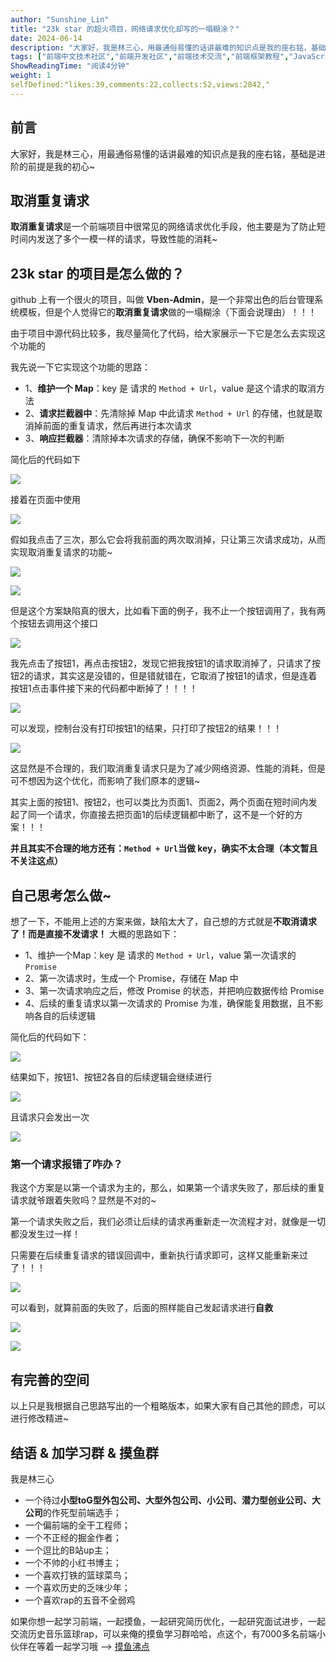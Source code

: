 ```yaml
---
author: "Sunshine_Lin"
title: "23k star 的超火项目，网络请求优化却写的一塌糊涂？"
date: 2024-06-14
description: "大家好，我是林三心，用最通俗易懂的话讲最难的知识点是我的座右铭，基础是进阶的前提是我的初心~ 取消重复请求 取消重复请求是一个前端项目中很常见的网络请求优化手段，他主要是为了防止短时间内发送了多"
tags: ["前端中文技术社区","前端开发社区","前端技术交流","前端框架教程","JavaScript 学习资源","CSS 技巧与最佳实践","HTML5 最新动态","前端工程师职业发展","开源前端项目","前端技术趋势"]
ShowReadingTime: "阅读4分钟"
weight: 1
selfDefined:"likes:39,comments:22,collects:52,views:2842,"
---
```

前言
--

大家好，我是林三心，用最通俗易懂的话讲最难的知识点是我的座右铭，基础是进阶的前提是我的初心~

取消重复请求
------

**取消重复请求**是一个前端项目中很常见的网络请求优化手段，他主要是为了防止短时间内发送了多个一模一样的请求，导致性能的消耗~

23k star 的项目是怎么做的？
------------------

github 上有一个很火的项目，叫做 **Vben-Admin**，是一个非常出色的后台管理系统模板，但是个人觉得它的**取消重复请求**做的一塌糊涂（下面会说理由）！！！

由于项目中源代码比较多，我尽量简化了代码，给大家展示一下它是怎么去实现这个功能的

我先说一下它实现这个功能的思路：

*   1、**维护一个 Map**：key 是 请求的 `Method + Url`，value 是这个请求的取消方法
*   2、**请求拦截器中**：先清除掉 Map 中此请求 `Method + Url` 的存储，也就是取消掉前面的重复请求，然后再进行本次请求
*   3、**响应拦截器**：清除掉本次请求的存储，确保不影响下一次的判断

简化后的代码如下

![](/images/jueJin/76d12bd7b21947f.png)

接着在页面中使用

![](/images/jueJin/b2b03eb11e694ac.png)

假如我点击了三次，那么它会将我前面的两次取消掉，只让第三次请求成功，从而实现取消重复请求的功能~

![](/images/jueJin/00e60f9407ea4d9.png)

![](/images/jueJin/19d3ef74b06c4f8.png)

但是这个方案缺陷真的很大，比如看下面的例子，我不止一个按钮调用了，我有两个按钮去调用这个接口

![](/images/jueJin/b1f001beccb543c.png)

我先点击了按钮1，再点击按钮2，发现它把我按钮1的请求取消掉了，只请求了按钮2的请求，其实这是没错的，但是错就错在，它取消了按钮1的请求，但是连着按钮1点击事件接下来的代码都中断掉了！！！！

![](/images/jueJin/85c5f65b57c54cb.png)

可以发现，控制台没有打印按钮1的结果，只打印了按钮2的结果！！！

![](/images/jueJin/081e8e45eca348c.png)

这显然是不合理的，我们取消重复请求只是为了减少网络资源、性能的消耗，但是可不想因为这个优化，而影响了我们原本的逻辑~

其实上面的按钮1、按钮2，也可以类比为页面1、页面2，两个页面在短时间内发起了同一个请求，你直接去把页面1的后续逻辑都中断了，这不是一个好的方案！！！

**并且其实不合理的地方还有：`Method + Url`当做 key，确实不太合理（本文暂且不关注这点）**

自己思考怎么做~
--------

想了一下，不能用上述的方案来做，缺陷太大了，自己想的方式就是**不取消请求了！而是直接不发请求！** 大概的思路如下：

*   1、维护一个Map：key 是 请求的 `Method + Url`，value 第一次请求的 `Promise`
*   2、第一次请求时，生成一个 Promise，存储在 Map 中
*   3、第一次请求响应之后，修改 Promise 的状态，并把响应数据传给 Promise
*   4、后续的重复请求以第一次请求的 Promise 为准，确保能复用数据，且不影响各自的后续逻辑

简化后的代码如下：

![](/images/jueJin/bead82a4f33f4bf.png)

结果如下，按钮1、按钮2各自的后续逻辑会继续进行

![](/images/jueJin/f9459fb8a48b49f.png)

且请求只会发出一次

![](/images/jueJin/1de7aa81c442469.png)

### 第一个请求报错了咋办？

我这个方案是以第一个请求为主的，那么，如果第一个请求失败了，那后续的重复请求就爷跟着失败吗？显然是不对的~

第一个请求失败之后，我们必须让后续的请求再重新走一次流程才对，就像是一切都没发生过一样！

只需要在后续重复请求的错误回调中，重新执行请求即可，这样又能重新来过了！！！

![](/images/jueJin/14d74b8f88fc4f7.png)

可以看到，就算前面的失败了，后面的照样能自己发起请求进行**自救**

![](/images/jueJin/007fd642c3c7457.png)

![](/images/jueJin/86c3fdd2ad4a46b.png)

有完善的空间
------

以上只是我根据自己思路写出的一个粗略版本，如果大家有自己其他的顾虑，可以进行修改精进~

结语 & 加学习群 & 摸鱼群
---------------

我是林三心

*   一个待过**小型toG型外包公司、大型外包公司、小公司、潜力型创业公司、大公司**的作死型前端选手；
*   一个偏前端的全干工程师；
*   一个不正经的掘金作者；
*   一个逗比的B站up主；
*   一个不帅的小红书博主；
*   一个喜欢打铁的篮球菜鸟；
*   一个喜欢历史的乏味少年；
*   一个喜欢rap的五音不全弱鸡

如果你想一起学习前端，一起摸鱼，一起研究简历优化，一起研究面试进步，一起交流历史音乐篮球rap，可以来俺的摸鱼学习群哈哈，点这个，有7000多名前端小伙伴在等着一起学习哦 --> [摸鱼沸点](https://juejin.cn/pin/7035153948126216206 "https://juejin.cn/pin/7035153948126216206")